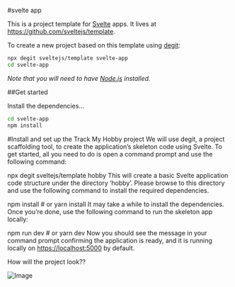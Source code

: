 #svelte app

This is a project template for [Svelte](https://svelte.dev) apps. It lives at https://github.com/sveltejs/template.

To create a new project based on this template using [degit](https://github.com/Rich-Harris/degit):

```bash
npx degit sveltejs/template svelte-app
cd svelte-app
```

*Note that you will need to have [Node.js](https://nodejs.org) installed.*


##Get started

Install the dependencies...

```bash
cd svelte-app
npm install
```

#Install and set up the Track My Hobby project
We will use degit, a project scaffolding tool, to create the application’s skeleton code using Svelte. To get started, all you need to do is open a command prompt and use the following command:

npx degit sveltejs/template hobby
This will create a basic Svelte application code structure under the directory ‘hobby’. Please browse to this directory and use the following command to install the required dependencies.

npm install # or yarn install
It may take a while to install the dependencies. Once you’re done, use the following command to run the skeleton app locally:

npm run dev # or yarn dev
Now you should see the message in your command prompt confirming the application is ready, and it is running locally on [<https://localhost:5000>](<https://localhost:5000>) by default.

How will the project look??

![Image](https://user-images.githubusercontent.com/47170879/146442827-011c0501-a954-4615-a13d-7c01580c703f.jpeg)
